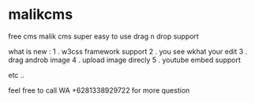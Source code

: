 # malikcms
free cms malik cms
super easy to use drag n drop support


what is new :
1 . w3css framework support 
2 . you see wkhat your edit
3 . drag androb image 
4 . upload image direcly
5 . youtube embed support

etc ..


feel free to call WA +6281338929722 for more question

